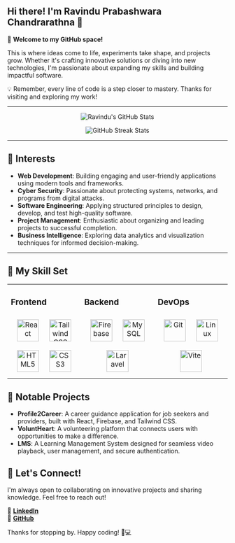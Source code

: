## Hi there! I'm Ravindu Prabashwara Chandrarathna 👋

🌱 **Welcome to my GitHub space!**

This is where ideas come to life, experiments take shape, and projects grow. Whether it's crafting innovative solutions or diving into new technologies, I'm passionate about expanding my skills and building impactful software.

💡 Remember, every line of code is a step closer to mastery. Thanks for visiting and exploring my work!

---

<p align="center">
  <img src="https://github-readme-stats.vercel.app/api?username=Ravindu1015&show_icons=true&theme=tokyonight&hide_border=true&bg_color=0d1117&title_color=58a6ff&icon_color=1f6feb&text_color=c9d1d9&custom_title=Ravindu's%20GitHub%20Stats" alt="Ravindu's GitHub Stats" />
</p>

<p align="center">
  <img src="https://github-readme-streak-stats.herokuapp.com/?user=Ravindu1015&theme=tokyonight&hide_border=true" alt="GitHub Streak Stats" />
</p>

---

## 🚀 Interests

- **Web Development**: Building engaging and user-friendly applications using modern tools and frameworks.
- **Cyber Security**: Passionate about protecting systems, networks, and programs from digital attacks.
- **Software Engineering**: Applying structured principles to design, develop, and test high-quality software.
- **Project Management**: Enthusiastic about organizing and leading projects to successful completion.
- **Business Intelligence**: Exploring data analytics and visualization techniques for informed decision-making.

---

## 🙋 My Skill Set  
<table><tr><td valign="top" width="33%">

### Frontend  
<div align="center">  
<a href="https://reactjs.org/" target="_blank"><img style="margin: 10px" src="https://profilinator.rishav.dev/skills-assets/react-original-wordmark.svg" alt="React" height="50" /></a>  
<a href="https://tailwindcss.com/" target="_blank"><img style="margin: 10px" src="https://profilinator.rishav.dev/skills-assets/tailwindcss.svg" alt="Tailwind CSS" height="50" /></a>  
<a href="https://html.spec.whatwg.org/multipage/" target="_blank"><img style="margin: 10px" src="https://profilinator.rishav.dev/skills-assets/html5-original-wordmark.svg" alt="HTML5" height="50" /></a>  
<a href="https://developer.mozilla.org/en-US/docs/Web/CSS" target="_blank"><img style="margin: 10px" src="https://profilinator.rishav.dev/skills-assets/css3-original-wordmark.svg" alt="CSS3" height="50" /></a>  
</div>

</td><td valign="top" width="33%">

### Backend  
<div align="center">  
<a href="https://firebase.google.com/" target="_blank"><img style="margin: 10px" src="https://profilinator.rishav.dev/skills-assets/firebase.png" alt="Firebase" height="50" /></a>  
<a href="https://www.mysql.com/" target="_blank"><img style="margin: 10px" src="https://profilinator.rishav.dev/skills-assets/mysql-original-wordmark.svg" alt="MySQL" height="50" /></a>  
<a href="https://laravel.com/" target="_blank"><img style="margin: 10px" src="https://profilinator.rishav.dev/skills-assets/laravel-plain-wordmark.svg" alt="Laravel" height="50" /></a>  
</div>

</td><td valign="top" width="33%">

### DevOps  
<div align="center">  
<a href="https://github.com/" target="_blank"><img style="margin: 10px" src="https://profilinator.rishav.dev/skills-assets/git-scm-icon.svg" alt="Git" height="50" /></a>  
<a href="https://www.linux.org/" target="_blank"><img style="margin: 10px" src="https://profilinator.rishav.dev/skills-assets/linux-original.svg" alt="Linux" height="50" /></a>  
<a href="https://vitejs.dev/" target="_blank"><img style="margin: 10px" src="https://profilinator.rishav.dev/skills-assets/vite.png" alt="Vite" height="50" /></a>  
</div>

</td></tr></table>

## 💍 Notable Projects
- **Profile2Career**: A career guidance application for job seekers and providers, built with React, Firebase, and Tailwind CSS.
- **VoluntHeart**: A volunteering platform that connects users with opportunities to make a difference.
- **LMS**: A Learning Management System designed for seamless video playback, user management, and secure authentication.

## 💌 Let's Connect!  
I'm always open to collaborating on innovative projects and sharing knowledge. Feel free to reach out!

🔗 **[LinkedIn](https://linkedin.com/in/ravindu-chandrarathna)**  
🔗 **[GitHub](https://github.com/Ravindu1015)**

Thanks for stopping by. Happy coding! 🚀💻
